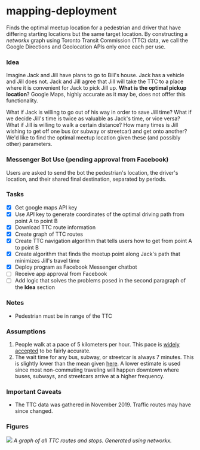 # mapping-deployment
Finds the optimal meetup location for a pedestrian and driver that have differing starting locations but the same target location. By constructing a _networkx_ graph using Toronto Transit Commission (TTC) data, we call the Google Directions and Geolocation APIs only once each per use. 

### Idea
Imagine Jack and Jill have plans to go to Bill's house. Jack has a vehicle and Jill does not. Jack and Jill agree that Jill will take the TTC to a place where it is convenient for Jack to pick Jill up. **What is the optimal pickup location**? Google Maps, highly accurate as it may be, does not offfer this functionality.

What if Jack is willing to go out of his way in order to save Jill time? What if we decide Jill's time is twice as valuable as Jack's time, or vice versa? What if Jill is willing to walk a certain distance? How many times is Jill wishing to get off one bus (or subway or streetcar) and get onto another? We'd like to find the optimal meetup location given these (and possibly other) parameters. 

### Messenger Bot Use (pending approval from Facebook)
Users are asked to send the bot the pedestrian's location, the driver's location, and their shared final destination, separated by periods.

### Tasks
 - [x] Get google maps API key
 - [x] Use API key to generate coordinates of the optimal driving path from point A to point B
 - [x] Download TTC route information
 - [x] Create graph of TTC routes
 - [x] Create TTC navigation algorithm that tells users how to get from point A to point B
 - [x] Create algorithm that finds the meetup point along Jack's path that minimizes Jill's travel time
 - [x] Deploy program as Facebook Messenger chatbot
 - [ ] Receive app approval from Facebook
 - [ ] Add logic that solves the problems posed in the second paragraph of the **Idea** section

### Notes
 - Pedestrian must be in range of the TTC

### Assumptions
1. People walk at a pace of 5 kilometers per hour. This pace is [widely accepted](https://www.researchgate.net/publication/5561162_Brisk_Walking_Speed_in_Older_Adults_Who_Walk_for_Exercise) to be fairly accurate.
2. The wait time for any bus, subway, or streetcar is always 7 minutes. This is slightly lower than the mean given [here](https://mobilesyrup.com/2020/01/15/moovit-2019-transit-report-canadian-cities-commute-statistics/). A lower estimate is used since most non-commuting traveling will happen downtown where buses, subways, and streetcars arrive at a higher frequency. 

### Important Caveats
 - The TTC data was gathered in November 2019. Traffic routes may have since changed. 

### Figures
![](figures/Figure_1.png)
*A graph of all TTC routes and stops. Generated using networkx.*
